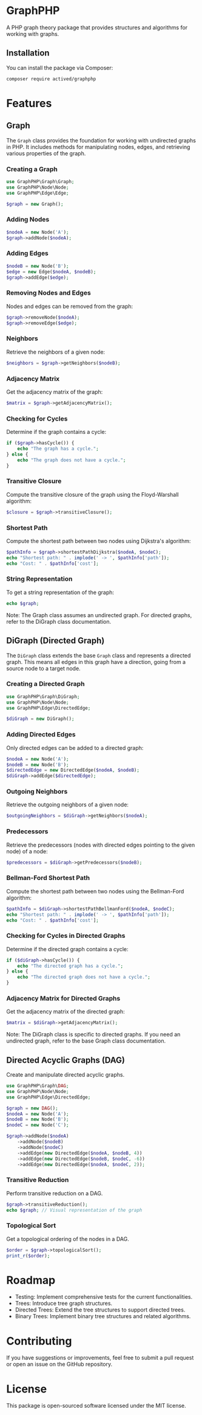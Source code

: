 # GraphPHP

A PHP graph theory package that provides structures and algorithms for working with graphs.

## Installation

You can install the package via Composer:

```bash
composer require actived/graphphp
```

# Features
## Graph

The `Graph` class provides the foundation for working with undirected graphs in PHP. It includes methods for manipulating nodes, edges, and retrieving various properties of the graph.

### Creating a Graph

```php
use GraphPHP\Graph\Graph;
use GraphPHP\Node\Node;
use GraphPHP\Edge\Edge;

$graph = new Graph();
```

### Adding Nodes
```php
$nodeA = new Node('A');
$graph->addNode($nodeA);
```

### Adding Edges
```php
$nodeB = new Node('B');
$edge = new Edge($nodeA, $nodeB);
$graph->addEdge($edge);
```

### Removing Nodes and Edges
Nodes and edges can be removed from the graph:
```php
$graph->removeNode($nodeA);
$graph->removeEdge($edge);
```

### Neighbors
Retrieve the neighbors of a given node:
```php
$neighbors = $graph->getNeighbors($nodeB);
```

### Adjacency Matrix
Get the adjacency matrix of the graph:
```php
$matrix = $graph->getAdjacencyMatrix();
```

### Checking for Cycles
Determine if the graph contains a cycle:
```php
if ($graph->hasCycle()) {
    echo "The graph has a cycle.";
} else {
    echo "The graph does not have a cycle.";
}
```

### Transitive Closure
Compute the transitive closure of the graph using the Floyd-Warshall algorithm:
```php
$closure = $graph->transitiveClosure();
```

### Shortest Path
Compute the shortest path between two nodes using Dijkstra's algorithm:
```php
$pathInfo = $graph->shortestPathDijkstra($nodeA, $nodeC);
echo "Shortest path: " . implode(' -> ', $pathInfo['path']);
echo "Cost: " . $pathInfo['cost'];
```

### String Representation
To get a string representation of the graph:
```php
echo $graph;
```
Note: The Graph class assumes an undirected graph. For directed graphs, refer to the DiGraph class documentation.

## DiGraph (Directed Graph)

The `DiGraph` class extends the base `Graph` class and represents a directed graph. This means all edges in this graph have a direction, going from a source node to a target node.

### Creating a Directed Graph

```php
use GraphPHP\Graph\DiGraph;
use GraphPHP\Node\Node;
use GraphPHP\Edge\DirectedEdge;

$diGraph = new DiGraph();
```

### Adding Directed Edges
Only directed edges can be added to a directed graph:
```php
$nodeA = new Node('A');
$nodeB = new Node('B');
$directedEdge = new DirectedEdge($nodeA, $nodeB);
$diGraph->addEdge($directedEdge);
```

### Outgoing Neighbors
Retrieve the outgoing neighbors of a given node:
```php
$outgoingNeighbors = $diGraph->getNeighbors($nodeA);
```

### Predecessors
Retrieve the predecessors (nodes with directed edges pointing to the given node) of a node:
```php
$predecessors = $diGraph->getPredecessors($nodeB);
```

### Bellman-Ford Shortest Path
Compute the shortest path between two nodes using the Bellman-Ford algorithm:
```php
$pathInfo = $diGraph->shortestPathBellmanFord($nodeA, $nodeC);
echo "Shortest path: " . implode(' -> ', $pathInfo['path']);
echo "Cost: " . $pathInfo['cost'];
```

### Checking for Cycles in Directed Graphs
Determine if the directed graph contains a cycle:
```php
if ($diGraph->hasCycle()) {
    echo "The directed graph has a cycle.";
} else {
    echo "The directed graph does not have a cycle.";
}
```

### Adjacency Matrix for Directed Graphs
Get the adjacency matrix of the directed graph:
```php
$matrix = $diGraph->getAdjacencyMatrix();
```

Note: The DiGraph class is specific to directed graphs. If you need an undirected graph, refer to the base Graph class documentation.

## Directed Acyclic Graphs (DAG)
Create and manipulate directed acyclic graphs.
```php
use GraphPHP\Graph\DAG;
use GraphPHP\Node\Node;
use GraphPHP\Edge\DirectedEdge;

$graph = new DAG();
$nodeA = new Node('A');
$nodeB = new Node('B');
$nodeC = new Node('C');

$graph->addNode($nodeA)
    ->addNode($nodeB)
    ->addNode($nodeC)
    ->addEdge(new DirectedEdge($nodeA, $nodeB, 4))
    ->addEdge(new DirectedEdge($nodeB, $nodeC, -6))
    ->addEdge(new DirectedEdge($nodeA, $nodeC, 2));
```

### Transitive Reduction
Perform transitive reduction on a DAG.
```php
$graph->transitiveReduction();
echo $graph; // Visual representation of the graph
```

### Topological Sort
Get a topological ordering of the nodes in a DAG.
```php
$order = $graph->topologicalSort();
print_r($order);
```

# Roadmap
- Testing: Implement comprehensive tests for the current functionalities.
- Trees: Introduce tree graph structures.
- Directed Trees: Extend the tree structures to support directed trees.
- Binary Trees: Implement binary tree structures and related algorithms.

# Contributing
If you have suggestions or improvements, feel free to submit a pull request or open an issue on the GitHub repository.

# License
This package is open-sourced software licensed under the MIT license.